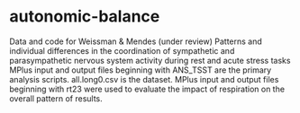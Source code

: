 # autonomic-balance
Data and code for Weissman & Mendes (under review) Patterns and individual differences in the coordination of sympathetic and parasympathetic nervous system activity during rest and acute stress tasks 
MPlus input and output files beginning with ANS_TSST are the primary analysis scripts.
all.long0.csv is the dataset. 
MPlus input and output files beginning with rt23 were used to evaluate the impact of respiration on the overall pattern of results.
